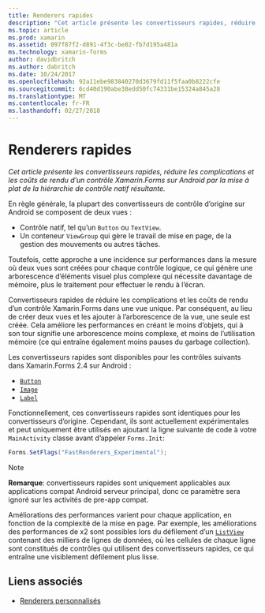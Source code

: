 ```yaml
---
title: Renderers rapides
description: "Cet article présente les convertisseurs rapides, réduire les complications et les coûts de rendu d’un contrôle Xamarin.Forms sur Android par la mise à plat de la hiérarchie de contrôle natif résultante."
ms.topic: article
ms.prod: xamarin
ms.assetid: 097f87f2-d891-4f3c-be02-fb7d195a481a
ms.technology: xamarin-forms
author: davidbritch
ms.author: dabritch
ms.date: 10/24/2017
ms.openlocfilehash: 92a11ebe983840270d3679fd11f5faa0b8222cfe
ms.sourcegitcommit: 6cd40d190abe38edd50fc74331be15324a845a28
ms.translationtype: MT
ms.contentlocale: fr-FR
ms.lasthandoff: 02/27/2018
---
```

# <a name="fast-renderers"></a>Renderers rapides

_Cet article présente les convertisseurs rapides, réduire les complications et les coûts de rendu d’un contrôle Xamarin.Forms sur Android par la mise à plat de la hiérarchie de contrôle natif résultante._

En règle générale, la plupart des convertisseurs de contrôle d’origine sur Android se composent de deux vues :

- Contrôle natif, tel qu’un `Button` ou `TextView`.
- Un conteneur `ViewGroup` qui gère le travail de mise en page, de la gestion des mouvements ou autres tâches.

Toutefois, cette approche a une incidence sur performances dans la mesure où deux vues sont créées pour chaque contrôle logique, ce qui génère une arborescence d’éléments visuel plus complexe qui nécessite davantage de mémoire, plus le traitement pour effectuer le rendu à l’écran.

Convertisseurs rapides de réduire les complications et les coûts de rendu d’un contrôle Xamarin.Forms dans une vue unique. Par conséquent, au lieu de créer deux vues et les ajouter à l’arborescence de la vue, une seule est créée. Cela améliore les performances en créant le moins d’objets, qui à son tour signifie une arborescence moins complexe, et moins de l’utilisation mémoire (ce qui entraîne également moins pauses du garbage collection).

Les convertisseurs rapides sont disponibles pour les contrôles suivants dans Xamarin.Forms 2.4 sur Android :

- [`Button`](https://developer.xamarin.com/api/type/Xamarin.Forms.Button/)
- [`Image`](https://developer.xamarin.com/api/type/Xamarin.Forms.Image/)
- [`Label`](https://developer.xamarin.com/api/type/Xamarin.Forms.Label/)

Fonctionnellement, ces convertisseurs rapides sont identiques pour les convertisseurs d’origine. Cependant, ils sont actuellement expérimentales et peut uniquement être utilisés en ajoutant la ligne suivante de code à votre `MainActivity` classe avant d’appeler `Forms.Init`:

```csharp
Forms.SetFlags("FastRenderers_Experimental");
```

> [!NOTE]
> **Remarque**: convertisseurs rapides sont uniquement applicables aux applications compat Android serveur principal, donc ce paramètre sera ignoré sur les activités de pre-app compat.

Améliorations des performances varient pour chaque application, en fonction de la complexité de la mise en page. Par exemple, les améliorations des performances de x2 sont possibles lors du défilement d’un [ `ListView` ](https://developer.xamarin.com/api/type/Xamarin.Forms.ListView/) contenant des milliers de lignes de données, où les cellules de chaque ligne sont constitués de contrôles qui utilisent des convertisseurs rapides, ce qui entraîne une visiblement défilement plus lisse.


## <a name="related-links"></a>Liens associés

- [Renderers personnalisés](~/xamarin-forms/app-fundamentals/custom-renderer/index.md)
